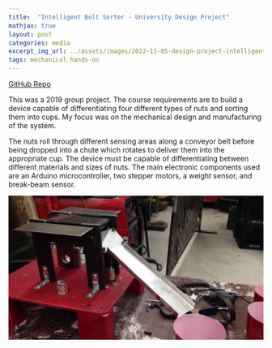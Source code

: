 ```yaml
---
title:  "Intelligent Bolt Sorter - University Design Project"
mathjax: true
layout: post
categories: media
excerpt_img_url: ../assets/images/2022-11-05-design-project-intelligent-bolt-sorter/IMG_0359.JPG
tags: mechanical hands-on
---
```


[GitHub Repo](https://github.com/orion-miller/University-of-Guelph-Projects/tree/main/Design_Project-Intelligent-Bolt-Sorter)

This was a 2019 group project. The course requirements are to build a device capable of differentiating four different types of nuts and sorting them into cups. My focus was on the mechanical design and manufacturing of the system.

The nuts roll through different sensing areas along a conveyor belt before being dropped into a chute which rotates to deliver them into the appropriate cup. The device must be capable of differentiating between different materials and sizes of nuts. The main electronic components used are an Arduino microcontroller, two stepper motors, a weight sensor, and break-beam sensor.

![Test](/assets/images/2022-11-05-design-project-intelligent-bolt-sorter/IMG_0359.JPG)


